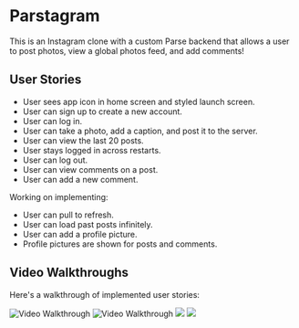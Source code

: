 # Parstagram 

This is an Instagram clone with a custom Parse backend that allows a user to post photos, view a global photos feed, and add comments!

## User Stories

- User sees app icon in home screen and styled launch screen. 
- User can sign up to create a new account.
- User can log in. 
- User can take a photo, add a caption, and post it to the server.
- User can view the last 20 posts. 
- User stays logged in across restarts. 
- User can log out. 
- User can view comments on a post.
- User can add a new comment. 

Working on implementing:

- User can pull to refresh.
- User can load past posts infinitely.
- User can add a profile picture. 
- Profile pictures are shown for posts and comments. 

## Video Walkthroughs

Here's a walkthrough of implemented user stories:

<img src='http://g.recordit.co/4jS8Rclel9.gif' title='Video Walkthrough' width='' alt='Video Walkthrough' />
<img src='http://g.recordit.co/dKtF47FdTy.gif' title='Video Walkthrough' width='' alt='Video Walkthrough' />


<img src='http://g.recordit.co/xGAEKg3Pe7.gif' />
<img src='http://g.recordit.co/41Gy66uI9E.gif' />

